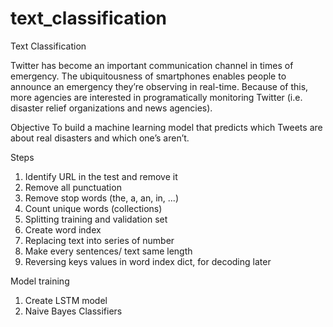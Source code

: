 # text_classification
Text Classification

Twitter has become an important communication channel in times of emergency. The ubiquitousness of smartphones enables people to announce an emergency they’re observing in real-time. Because of this, more agencies are interested in programatically monitoring Twitter (i.e. disaster relief organizations and news agencies).

Objective 
To build a machine learning model that predicts which Tweets are about real disasters and which one’s aren’t.

Steps 
1. Identify URL in the test and remove it
2. Remove all punctuation
3. Remove stop words (the, a, an, in, ...)
4. Count unique words (collections)
5. Splitting training and validation set
6. Create word index
7. Replacing text into series of number
8. Make every sentences/ text same length
9. Reversing keys values in word index dict, for decoding later

Model training 
1. Create LSTM model
2. Naive Bayes Classifiers
